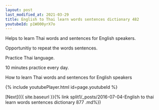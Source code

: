 ```yaml
---
layout: post
last_modified_at: 2021-03-29
title: English to Thai learn words sentences dictionary 482 
youtubeId: p1WO00yrX7o
---
```

 
 
Helps to learn Thai words and sentences for English speakers.

Opportunitiy to repeat the words sentences. 

Practice Thai language. 
 
10 minutes practice every day. 
 
How to learn Thai words and sentences for English speakers 
 
{% include youtubePlayer.html id=page.youtubeId %}
 
 
[Next]({{ site.baseurl }}{% link  split1/_posts/2016-07-04-English to thai learn words sentences dictionary 877 .md%})
 
